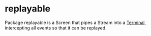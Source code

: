 # replayable

Package replayable is a Screen that pipes a Stream into a [Terminal](https://github.com/cfoust/cy/blob/main/pkg/mux/screen/terminal.go?plain=1#L24), intercepting all events so that it can be replayed.
